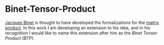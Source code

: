 # Binet-Tensor-Product
[Jacques Binet](http://mathshistory.st-andrews.ac.uk/Biographies/Binet.html) is thought to have developed the formalizations for the [matrix product](https://en.wikipedia.org/wiki/Matrix_multiplication). In this work I am developing an extension to his idea, and in his recognition I would like to name this extension after him as the *Binet Tensor Product* (BTP).

